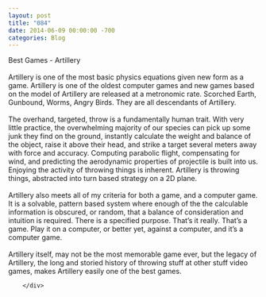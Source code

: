 ```yaml
---
layout: post
title: "084"
date: 2014-06-09 00:00:00 -700
categories: Blog
---
```


<div class="blog-content">
				<div class="paragraph" style="text-align:left;">Best Games - Artillery<br><br>Artillery is one of the most basic physics equations given new form as a game. Artillery is one of the oldest computer games and new games based on the model of Artillery are released at a metronomic rate. Scorched Earth, Gunbound, Worms, Angry Birds. They are all descendants of Artillery. <br><br>The overhand, targeted, throw is a fundamentally human trait. With very little practice, the overwhelming majority of our species can pick up some junk they find on the ground, instantly calculate the weight and balance of the object, raise it above their head, and strike a target several meters away with force and accuracy. Computing parabolic flight, compensating for wind, and predicting the aerodynamic properties of projectile is built into us. Enjoying the activity of throwing things is inherent. Artillery is throwing things, abstracted into turn based strategy on a 2D plane. <br><br>Artillery also meets all of my criteria for both a game, and a computer game. It is a solvable, pattern based system where enough of the the calculable information is obscured, or random, that a balance of consideration and intuition is required. There is a specified purpose. That&rsquo;s it really. That&rsquo;s a game. Play it on a computer, or better yet, against a computer, and it&rsquo;s a computer game. <br><br>Artillery itself, may not be the most memorable game ever, but the legacy of Artillery, the long and storied history of throwing stuff at other stuff video games, makes Artillery easily one of the best games.<br></div>

		</div>
        